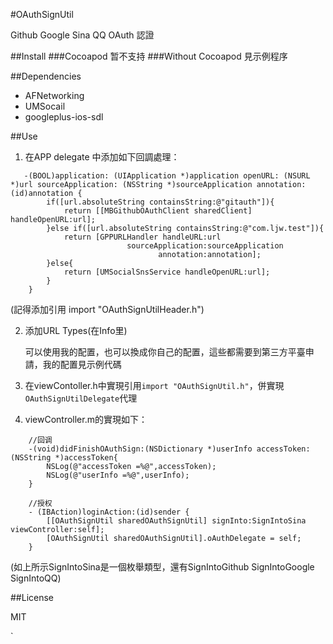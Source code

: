 #OAuthSignUtil

Github Google Sina QQ OAuth 認證

##Install
###Cocoapod
暂不支持
###Without Cocoapod
見示例程序

##Dependencies
- AFNetworking
- UMSocail
- googleplus-ios-sdl

##Use

1. 在APP delegate 中添加如下回調處理：

```    
   -(BOOL)application: (UIApplication *)application openURL: (NSURL *)url sourceApplication: (NSString *)sourceApplication annotation: (id)annotation {
        if([url.absoluteString containsString:@"gitauth"]){
            return [[MBGithubOAuthClient sharedClient] handleOpenURL:url];
        }else if([url.absoluteString containsString:@"com.ljw.test"]){
            return [GPPURLHandler handleURL:url
                          sourceApplication:sourceApplication
                                 annotation:annotation];
        }else{
            return [UMSocialSnsService handleOpenURL:url];
        }
    }
```
   (記得添加引用 import "OAuthSignUtilHeader.h")

2. 添加URL Types(在Info里)

   可以使用我的配置，也可以換成你自己的配置，這些都需要到第三方平臺申請，我的配置見示例代碼

3. 在viewContoller.h中實現引用`import "OAuthSignUtil.h"`，併實現`OAuthSignUtilDelegate`代理

4. viewController.m的實現如下：

```
    //回调
    -(void)didFinishOAuthSign:(NSDictionary *)userInfo accessToken:(NSString *)accessToken{
        NSLog(@"accessToken =%@",accessToken);
        NSLog(@"userInfo =%@",userInfo);
    }

    //授权
    - (IBAction)loginAction:(id)sender {
        [[OAuthSignUtil sharedOAuthSignUtil] signInto:SignIntoSina viewController:self];
        [OAuthSignUtil sharedOAuthSignUtil].oAuthDelegate = self;
    }
```
(如上所示SignIntoSina是一個枚舉類型，還有SignIntoGithub SignIntoGoogle SignIntoQQ)

##License

MIT












`
